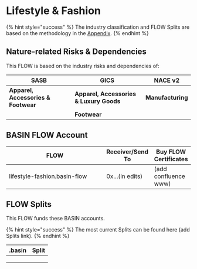 # Lifestyle & Fashion

{% hint style="success" %}
The industry classification and FLOW Splits are based on the methodology in the [Appendix](../../../appendix/ecosystem-services-dependencies-and-risks/industry-dependencies-and-risks.md).
{% endhint %}

## Nature-related Risks & Dependencies

This FLOW is based on the industry risks and dependencies of:

| SASB                                | GICS                                    | NACE v2           |
| ----------------------------------- | --------------------------------------- | ----------------- |
| **Apparel, Accessories & Footwear** | **Apparel, Accessories & Luxury Goods** | **Manufacturing** |
|                                     | **Footwear**                            |                   |

## BASIN FLOW Account&#x20;

<table><thead><tr><th width="294">FLOW</th><th>Receiver/Send To</th><th>Buy FLOW Certificates</th></tr></thead><tbody><tr><td>lifestyle-fashion.basin-flow</td><td>0x...(in edits)</td><td>(add confluence www)</td></tr></tbody></table>

## FLOW Splits

This FLOW funds these BASIN accounts.

{% hint style="success" %}
The most current Splits can be found here (add Splits link).
{% endhint %}

| .basin | Split |
| ------ | ----- |
|        |       |
|        |       |
|        |       |

